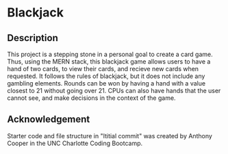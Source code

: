 # Blackjack

## Description

This project is a stepping stone in a personal goal to create a card game. Thus, using the MERN stack, this blackjack game allows users to have a hand of two cards, to view their cards, and recieve new cards when requested. It follows the rules of blackjack, but it does not include any gambling elements. Rounds can be won by having a hand with a value closest to 21 without going over 21. CPUs can also have hands that the user cannot see, and make decisions in the context of the game. 

## Acknowledgement 

Starter code and file structure in "Ititial commit" was created by Anthony Cooper in the UNC Charlotte Coding Bootcamp.